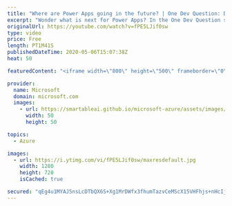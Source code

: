 ```yaml
---
title: "Where are Power Apps going in the future? | One Dev Question: Dona Sarkar"
excerpt: "Wonder what is next for Power Apps? In the One Dev Question series, Principal Cloud Advocate Dona Sarkar shares some exciting news about the future of Power Apps.   For more information, visit: https://powerapps.microsoft.com/blog/?WT.mc_id=onedevquestion-c9-donasa  Try Azure for free: https://aka.ms/TryAzure7"
originalUrl: https://youtube.com/watch?v=fPE5LJif0sw
type: video
price: Free
length: PT1M41S
publishedDateTime: 2020-05-06T15:07:38Z
heat: 50

featuredContent: "<iframe width=\"800\" height=\"500\" frameborder=\"0\" src=\"https://www.youtube.com/embed/fPE5LJif0sw\" allow=\"accelerometer; autoplay; encrypted-media; gyroscope; picture-in-picture\" allowfullscreen></iframe>"

provider:
  name: Microsoft
  domain: microsoft.com
  images:
    - url: https://smartableai.github.io/microsoft-azure/assets/images/organizations/microsoft.com-50x50.jpg
      width: 50
      height: 50

topics:
  - Azure

images:
  - url: https://i.ytimg.com/vi/fPE5LJif0sw/maxresdefault.jpg
    width: 1280
    height: 720
    isCached: true

secured: "qEg4u1MYAJ5nsLcDTbQX6S+Xg1MrDWfx3fhumTazvCeMScX15VHFhjs+nHcIjkp0zW7mQBItItt4n1v6EiHvqaIjCZcb+NEco7994QKbt3quw4YgClTPtF83HrAd3BZERE4NXaAmdX1ORo9ChHO0YD+QZ/7ptOZ+0rTkf2BBJd3b8Ds6x7mD1YOfGbHuVlhdSMetAN0cCrjBNXojlSLcN8YNP4ZKrPSbmBsoJpPTLUFk5DN93oeQTuUJ/idGFlJDaLZlVV58nbpMYJ4r0QvazNeYKk7YiKKKCrbxPhslQTx1dvjOzEup9nhxsrgjUSGz/xsOUXMN3Qm1Vda6C2rzZxjOuej/2zYNVT5/Cn0DWboRIN9YjoeyXMw1uySKFCnJm4hxTtKx0ZgdasKJdT1VoFixdOObjkysvRlNaMft05I=;/7hRPly3GvjHsUlhocu/Lg=="
---
```


